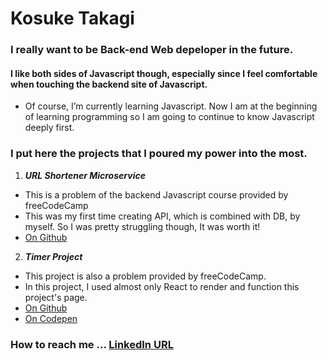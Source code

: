 # Kosuke Takagi  
### I really want to be Back-end Web depeloper in the future.  
#### I like both sides of Javascript though, especially since I feel comfortable when touching the backend site of Javascript.
- Of course, I’m currently learning Javascript. Now I am at the beginning of learning programming so I am going to continue to know Javascript deeply first.  

### I put here the projects that I poured my power into the most.  
1. ***URL Shortener Microservice***
- This is a problem of the backend Javascript course provided by freeCodeCamp
- This was my first time creating API, which is combined with DB, by myself. So I was pretty struggling though, It was worth it!
- [On Github](https://github.com/memorandumtk/urlShorter_express)
2. ***Timer Project***
- This project is also a problem provided by freeCodeCamp.
- In this project, I used almost only React to render and function this project's page.
- [On Github](https://github.com/memorandumtk/freecodecamp_react/tree/main/my-timer)
- [On Codepen](https://codepen.io/memorandum-tk/pen/eYbxXXE)


### How to reach me ... [LinkedIn URL](https://www.linkedin.com/in/kosuke-takagi-27002927a/)

<!---
memorandumtk/memorandumtk is a ✨ special ✨ repository because its `README.md` (this file) appears on your GitHub profile.
You can click the Preview link to take a look at your changes.
--->
